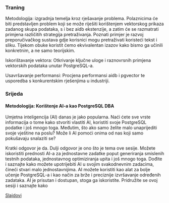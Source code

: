 ### Traning
Metodologija: izgradnja temelja kroz rješavanje problema. Polaznicima će biti predstavljen problem koji se može riješiti korištenjem vektorskog prikaza zadanog skupa podataka, s i bez aidb ekstenzije, a zatim će se razmatrati primjena različitih strategija pretraživanja. Poznati primjer je razvoj preporučivačkog sustava gdje korisnici mogu pretraživati koristeći tekst i sliku. Tijekom obuke koristit ćemo ekvivalentan izazov kako bismo ga učinili konkretnim, a ne samo teorijskim.

Iskorištavanje vektora: Otkrivanje ključne uloge i raznovrsnih primjena vektorskih podataka unutar PostgreSQL-a.

Usavršavanje performansi: Procjena performansi aidb i pgvector te usporedba s konkurentskim rješenjima u industriji.
### Srijeda

#### Metodologija: Korištenje AI-a kao PostgreSQL DBA

Umjetna inteligencija (AI) danas je jako popularna. Naći ćete sve vrste informacija o tome kako stvoriti vlastiti AI, koristiti svoje PostgreSQL podatke i još mnogo toga. Međutim, što ako samo želite malo unaprijediti svoje vještine na poslu? Može li AI pomoći onima od nas koji samo pokušavaju snalaziti se?

Kratki odgovor je da. Dulji odgovor je ono što je tema ove sesije. Možete iskoristiti prednosti AI-a za jednostavne zadatke poput generiranja smislenih testnih podataka, jednostavnog optimiziranja upita i još mnogo toga. Dođite i saznajte kako možete upotrijebiti AI u svojim svakodnevnim zadacima, čineći stvari malo jednostavnijima. AI možete koristiti kao alat za bolje učenje PostgreSQL-a i kao način za brže i preciznije izvršavanje određenih zadataka. AI je prisutan i dostupan, stoga ga iskoristite. Pridružite se ovoj sesiji i saznajte kako

<a href="https://www.postgresql.eu/events/pgconfeu2024/sessions/session/5579/slides/575/AIfortheDBA_pgconfeu.pdf" target="_blank">Slajdovi</a>
